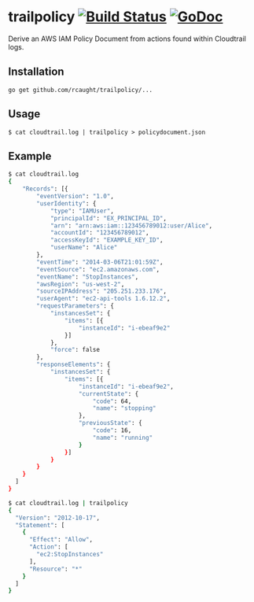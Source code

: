 # trailpolicy [![Build Status](https://travis-ci.org/rcaught/trailpolicy.svg?branch=master)](https://travis-ci.org/rcaught/trailpolicy) [![GoDoc](https://godoc.org/github.com/rcaught/trailpolicy?status.svg)](https://godoc.org/github.com/rcaught/trailpolicy)

Derive an AWS IAM Policy Document from actions found within Cloudtrail logs.

## Installation
```
go get github.com/rcaught/trailpolicy/...
```

## Usage
```
$ cat cloudtrail.log | trailpolicy > policydocument.json
```

## Example
``` bash
$ cat cloudtrail.log
{
    "Records": [{
        "eventVersion": "1.0",
        "userIdentity": {
            "type": "IAMUser",
            "principalId": "EX_PRINCIPAL_ID",
            "arn": "arn:aws:iam::123456789012:user/Alice",
            "accountId": "123456789012",
            "accessKeyId": "EXAMPLE_KEY_ID",
            "userName": "Alice"
        },
        "eventTime": "2014-03-06T21:01:59Z",
        "eventSource": "ec2.amazonaws.com",
        "eventName": "StopInstances",
        "awsRegion": "us-west-2",
        "sourceIPAddress": "205.251.233.176",
        "userAgent": "ec2-api-tools 1.6.12.2",
        "requestParameters": {
            "instancesSet": {
                "items": [{
                    "instanceId": "i-ebeaf9e2"
                }]
            },
            "force": false
        },
        "responseElements": {
            "instancesSet": {
                "items": [{
                    "instanceId": "i-ebeaf9e2",
                    "currentState": {
                        "code": 64,
                        "name": "stopping"
                    },
                    "previousState": {
                        "code": 16,
                        "name": "running"
                    }
                }]
            }
        }
    }
  ]
}

$ cat cloudtrail.log | trailpolicy
{
  "Version": "2012-10-17",
  "Statement": [
    {
      "Effect": "Allow",
      "Action": [
        "ec2:StopInstances"
      ],
      "Resource": "*"
    }
  ]
}
```
